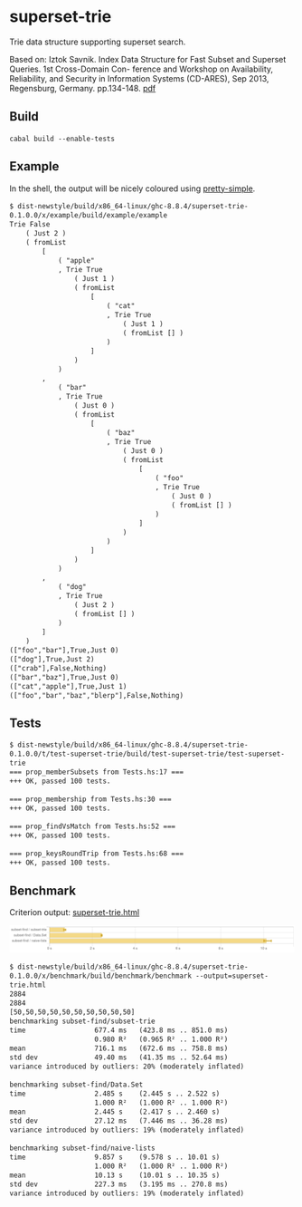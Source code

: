 # superset-trie

Trie data structure supporting superset search.

Based on: Iztok Savnik. Index Data Structure for Fast Subset and Superset Queries. 1st Cross-Domain Con-
ference and Workshop on Availability, Reliability, and Security in Information Systems (CD-ARES),
Sep 2013, Regensburg, Germany. pp.134-148. [pdf](978-3-642-40511-2_10_Chapter.pdf)

## Build

    cabal build --enable-tests

## Example

In the shell, the output will be nicely coloured using [pretty-simple](https://hackage.haskell.org/package/pretty-simple).

    $ dist-newstyle/build/x86_64-linux/ghc-8.8.4/superset-trie-0.1.0.0/x/example/build/example/example
    Trie False
        ( Just 2 )
        ( fromList
            [
                ( "apple"
                , Trie True
                    ( Just 1 )
                    ( fromList
                        [
                            ( "cat"
                            , Trie True
                                ( Just 1 )
                                ( fromList [] )
                            )
                        ]
                    )
                )
            ,
                ( "bar"
                , Trie True
                    ( Just 0 )
                    ( fromList
                        [
                            ( "baz"
                            , Trie True
                                ( Just 0 )
                                ( fromList
                                    [
                                        ( "foo"
                                        , Trie True
                                            ( Just 0 )
                                            ( fromList [] )
                                        )
                                    ]
                                )
                            )
                        ]
                    )
                )
            ,
                ( "dog"
                , Trie True
                    ( Just 2 )
                    ( fromList [] )
                )
            ]
        )
    (["foo","bar"],True,Just 0)
    (["dog"],True,Just 2)
    (["crab"],False,Nothing)
    (["bar","baz"],True,Just 0)
    (["cat","apple"],True,Just 1)
    (["foo","bar","baz","blerp"],False,Nothing)


## Tests

    $ dist-newstyle/build/x86_64-linux/ghc-8.8.4/superset-trie-0.1.0.0/t/test-superset-trie/build/test-superset-trie/test-superset-trie
    === prop_memberSubsets from Tests.hs:17 ===
    +++ OK, passed 100 tests.

    === prop_membership from Tests.hs:30 ===
    +++ OK, passed 100 tests.

    === prop_findVsMatch from Tests.hs:52 ===
    +++ OK, passed 100 tests.

    === prop_keysRoundTrip from Tests.hs:68 ===
    +++ OK, passed 100 tests.

## Benchmark

Criterion output: [superset-trie.html](superset-trie.html)

![subset-trie criterion benchmarks](subset-trie-benchmarks.png)

    $ dist-newstyle/build/x86_64-linux/ghc-8.8.4/superset-trie-0.1.0.0/x/benchmark/build/benchmark/benchmark --output=superset-trie.html
    2884
    2884
    [50,50,50,50,50,50,50,50,50,50]
    benchmarking subset-find/subset-trie
    time                 677.4 ms   (423.8 ms .. 851.0 ms)
                         0.980 R²   (0.965 R² .. 1.000 R²)
    mean                 716.1 ms   (672.6 ms .. 758.8 ms)
    std dev              49.40 ms   (41.35 ms .. 52.64 ms)
    variance introduced by outliers: 20% (moderately inflated)

    benchmarking subset-find/Data.Set
    time                 2.485 s    (2.445 s .. 2.522 s)
                         1.000 R²   (1.000 R² .. 1.000 R²)
    mean                 2.445 s    (2.417 s .. 2.460 s)
    std dev              27.12 ms   (7.446 ms .. 36.28 ms)
    variance introduced by outliers: 19% (moderately inflated)

    benchmarking subset-find/naive-lists
    time                 9.857 s    (9.578 s .. 10.01 s)
                         1.000 R²   (1.000 R² .. 1.000 R²)
    mean                 10.13 s    (10.01 s .. 10.35 s)
    std dev              227.3 ms   (3.195 ms .. 270.8 ms)
    variance introduced by outliers: 19% (moderately inflated)

